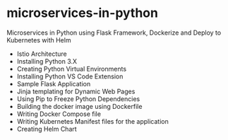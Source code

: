 # microservices-in-python
Microservices in Python using Flask Framework, Dockerize and Deploy to Kubernetes with Helm

- Istio Architecture
- Installing Python 3.X
- Creating Python Virtual Environments
- Installing Python VS Code Extension
- Sample Flask Application
- Jinja templating for Dynamic Web Pages
- Using Pip to Freeze Python Dependencies
- Building the docker image using Dockerfile
- Writing Docker Compose file
- Writing Kubernetes Manifest files for the application
- Creating Helm Chart
